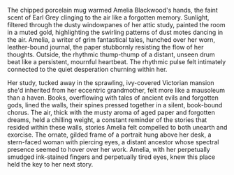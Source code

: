 The chipped porcelain mug warmed Amelia Blackwood's hands, the faint scent of Earl Grey clinging to the air like a forgotten memory.  Sunlight, filtered through the dusty windowpanes of her attic study, painted the room in a muted gold, highlighting the swirling patterns of dust motes dancing in the air.  Amelia, a writer of grim fantastical tales, hunched over her worn, leather-bound journal, the paper stubbornly resisting the flow of her thoughts.  Outside, the rhythmic thump-thump of a distant, unseen drum beat like a persistent, mournful heartbeat.  The rhythmic pulse felt intimately connected to the quiet desperation churning within her.

Her study, tucked away in the sprawling, ivy-covered Victorian mansion she'd inherited from her eccentric grandmother, felt more like a mausoleum than a haven.  Books, overflowing with tales of ancient evils and forgotten gods, lined the walls, their spines pressed together in a silent, book-bound chorus.  The air, thick with the musty aroma of aged paper and forgotten dreams, held a chilling weight, a constant reminder of the stories that resided within these walls, stories Amelia felt compelled to both unearth and exorcise.  The ornate, gilded frame of a portrait hung above her desk, a stern-faced woman with piercing eyes, a distant ancestor whose spectral presence seemed to hover over her work.   Amelia, with her perpetually smudged ink-stained fingers and perpetually tired eyes, knew this place held the key to her next story.
